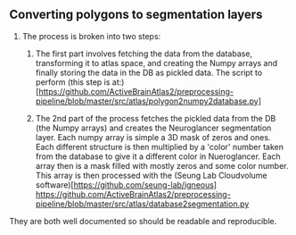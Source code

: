 ## Converting polygons to segmentation layers
1. The process is broken into two steps:
    1. The first part involves fetching the data from the database, transforming it to atlas space, and creating the Numpy arrays and finally storing the data in the DB as pickled data. The script to perform (this step is at:)
[https://github.com/ActiveBrainAtlas2/preprocessing-pipeline/blob/master/src/atlas/polygon2numpy2database.py]

    1. The 2nd part of the process fetches the pickled data from the DB (the Numpy arrays) and creates the Neuroglancer segmentation layer. Each numpy array is simple a 3D mask of zeros and ones. Each different structure is then multiplied by a 'color' number taken from the database to give it a different color in Nueroglancer. Each array then is a mask filled with mostly zeros and some color number. This array is then processed with the (Seung Lab Cloudvolume software)[https://github.com/seung-lab/igneous]
https://github.com/ActiveBrainAtlas2/preprocessing-pipeline/blob/master/src/atlas/database2segmentation.py

They are both well documented so should be readable and reproducible.